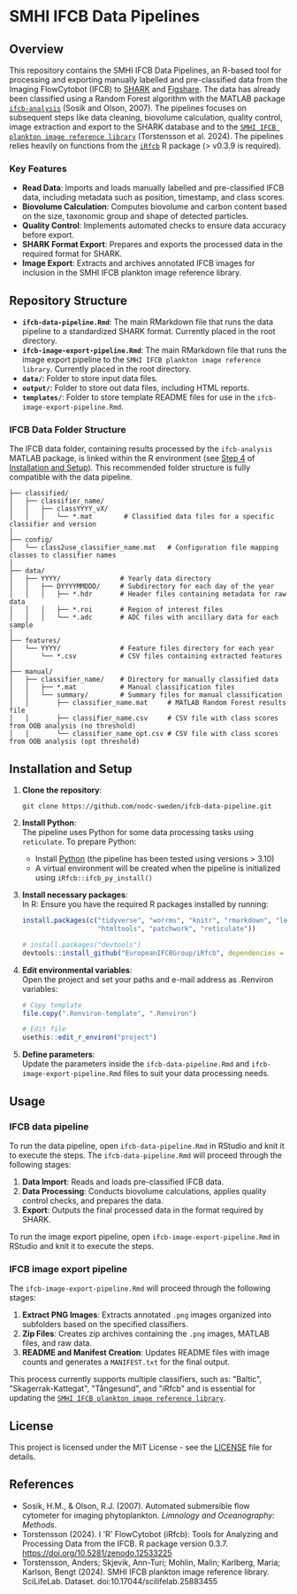 # SMHI IFCB Data Pipelines

## Overview

This repository contains the SMHI IFCB Data Pipelines, an R-based tool for processing and exporting manually labelled and pre-classified data from the Imaging FlowCytobot (IFCB) to [SHARK](https://sharkweb.smhi.se/) and [Figshare](https://figshare.scilifelab.se/). The data has already been classified using a Random Forest algorithm with the MATLAB package [`ifcb-analysis`](https://github.com/hsosik/ifcb-analysis) (Sosik and Olson, 2007). The pipelines focuses on subsequent steps like data cleaning, biovolume calculation, quality control, image extraction and export to the SHARK database and to the [`SMHI IFCB plankton image reference library`](https://doi.org/10.17044/scilifelab.25883455) (Torstensson et al. 2024). The pipelines relies heavily on functions from the [`iRfcb`](https://github.com/EuropeanIFCBGroup/iRfcb) R package (> v0.3.9 is required).

### Key Features
- **Read Data**: Imports and loads manually labelled and pre-classified IFCB data, including metadata such as position, timestamp, and class scores.
- **Biovolume Calculation**: Computes biovolume and carbon content based on the size, taxonomic group and shape of detected particles.
- **Quality Control**: Implements automated checks to ensure data accuracy before export.
- **SHARK Format Export**: Prepares and exports the processed data in the required format for SHARK.
- **Image Export**: Extracts and archives annotated IFCB images for inclusion in the SMHI IFCB plankton image reference library.

## Repository Structure
- **`ifcb-data-pipeline.Rmd`**: The main RMarkdown file that runs the data pipeline to a standardized SHARK format. Currently placed in the root directory.
- **`ifcb-image-export-pipeline.Rmd`**: The main RMarkdown file that runs the image export pipeline to the `SMHI IFCB plankton image reference library`. Currently placed in the root directory.
- **`data/`**: Folder to store input data files.
- **`output/`**: Folder to store out data files, including HTML reports.
- **`templates/`**: Folder to store template README files for use in the `ifcb-image-export-pipeline.Rmd`.

### IFCB Data Folder Structure
The IFCB data folder, containing results processed by the `ifcb-analysis` MATLAB package, is linked within the R environment (see [Step 4](#step-4) of [Installation and Setup](#installation-and-setup)). This recommended folder structure is fully compatible with the data pipeline.

```
├── classified/
│   ├── classifier_name/
│   │   ├── classYYYY_vX/
│   │   │   └── *.mat        # Classified data files for a specific classifier and version
│
├── config/
│   └── class2use_classifier_name.mat   # Configuration file mapping classes to classifier names
│
├── data/
│   ├── YYYY/               # Yearly data directory
│   │   ├── DYYYYMMDDD/     # Subdirectory for each day of the year
│   │   │   ├── *.hdr       # Header files containing metadata for raw data
│   │   │   ├── *.roi       # Region of interest files
│   │   │   └── *.adc       # ADC files with ancillary data for each sample
│
├── features/
│   └── YYYY/               # Feature files directory for each year
│       └── *.csv           # CSV files containing extracted features
│
├── manual/
│   ├── classifier_name/    # Directory for manually classified data
│   │   ├── *.mat           # Manual classification files
│   │   └── summary/        # Summary files for manual classification
│   │       ├── classifier_name.mat     # MATLAB Random Forest results file
│   │       ├── classifier_name.csv     # CSV file with class scores from OOB analysis (no threshold)
│   │       └── classifier_name_opt.csv # CSV file with class scores from OOB analysis (opt threshold)
```

## Installation and Setup

1. **Clone the repository**:  
   ```
   git clone https://github.com/nodc-sweden/ifcb-data-pipeline.git
   ```

2. **Install Python**:  
   The pipeline uses Python for some data processing tasks using `reticulate`. To prepare Python:
   - Install [Python](https://www.python.org/downloads/) (the pipeline has been tested using versions > 3.10)
   - A virtual environment will be created when the pipeline is initialized using `iRfcb::ifcb_py_install()`

3. **Install necessary packages**:  
   In R: Ensure you have the required R packages installed by running:
   ```r
   install.packages(c("tidyverse", "worrms", "knitr", "rmarkdown", "leaflet", 
                      "htmltools", "patchwork", "reticulate"))
   
   # install.packages("devtools")
   devtools::install_github("EuropeanIFCBGroup/iRfcb", dependencies = TRUE)
   ```
   
4. <a name="step-4"></a> **Edit environmental variables**:  
   Open the project and set your paths and e-mail address as .Renviron variables:
   ```r
   # Copy template
   file.copy(".Renviron-template", ".Renviron")
   
   # Edit file
   usethis::edit_r_environ("project")
   ```

5. **Define parameters**:  
   Update the parameters inside the `ifcb-data-pipeline.Rmd` and `ifcb-image-export-pipeline.Rmd` files to suit your data processing needs.

## Usage

### IFCB data pipeline

To run the data pipeline, open `ifcb-data-pipeline.Rmd` in RStudio and knit it to execute the steps. The `ifcb-data-pipeline.Rmd` will proceed through the following stages:

1. **Data Import**: Reads and loads pre-classified IFCB data.
2. **Data Processing**: Conducts biovolume calculations, applies quality control checks, and prepares the data.
3. **Export**: Outputs the final processed data in the format required by SHARK.

To run the image export pipeline, open `ifcb-image-export-pipeline.Rmd` in RStudio and knit it to execute the steps.

### IFCB image export pipeline

The `ifcb-image-export-pipeline.Rmd` will proceed through the following stages:

1. **Extract PNG Images**: Extracts annotated `.png` images organized into subfolders based on the specified classifiers.
2. **Zip Files**: Creates zip archives containing the `.png` images, MATLAB files, and raw data.
3. **README and Manifest Creation**: Updates README files with image counts and generates a `MANIFEST.txt` for the final output.

This process currently supports multiple classifiers, such as: "Baltic", "Skagerrak-Kattegat", "Tångesund", and "iRfcb" and is essential for updating the [`SMHI IFCB plankton image reference library`](https://doi.org/10.17044/scilifelab.25883455).

## License

This project is licensed under the MIT License - see the [LICENSE](LICENSE) file for details.

## References
- Sosik, H.M., & Olson, R.J. (2007). Automated submersible flow cytometer for imaging phytoplankton. *Limnology and Oceanography: Methods*.
- Torstensson (2024). I 'R' FlowCytobot (iRfcb): Tools for Analyzing and Processing Data from the IFCB. R package version 0.3.7. https://doi.org/10.5281/zenodo.12533225
- Torstensson, Anders; Skjevik, Ann-Turi; Mohlin, Malin; Karlberg, Maria; Karlson, Bengt (2024). SMHI IFCB plankton image reference library. SciLifeLab. Dataset. doi:10.17044/scilifelab.25883455
